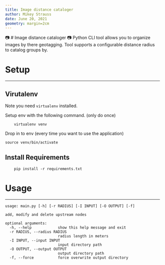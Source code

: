 ```yaml
---
title: Image distance cataloger
author: Mikey Strauss
date: June 20, 2021
geometry: margin=2cm
---
```


📷 # Image distance cataloger 📷
Python CLI tool allows you to organize images by there geotagging.
Tool supports a configurable distance radius to catalog groups by.

# Setup
---

## Virutalenv
Note you need `virtualenv` installed.

Setup env with the following command. (only do once)
```
    virtualenv venv
```
Drop in to env (every time you want to use the application)
```
source venv/bin/activate
```

## Install Requirements
```
    pip install -r requirements.txt
```

# Usage
---
```
usage: main.py [-h] [-r RADIUS] [-I INPUT] [-O OUTPUT] [-f]

add, modify and delete upstream nodes

optional arguments:
  -h, --help            show this help message and exit
  -r RADIUS, --radius RADIUS
                        radius length in meters
  -I INPUT, --input INPUT
                        input directory path
  -O OUTPUT, --output OUTPUT
                        output directory path
  -f, --force           force overwrite output directory
```
